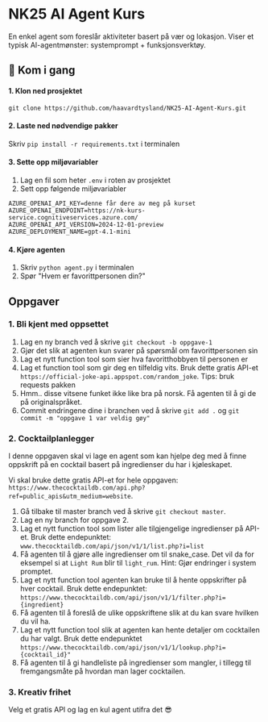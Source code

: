 # NK25 AI Agent Kurs

En enkel agent som foreslår aktiviteter basert på vær og lokasjon. Viser et typisk AI-agentmønster: systemprompt + funksjonsverktøy.

## 🚀 Kom i gang

#### 1. Klon ned prosjektet

`git clone https://github.com/haavardtysland/NK25-AI-Agent-Kurs.git`

#### 2. Laste ned nødvendige pakker

Skriv `pip install -r requirements.txt` i terminalen

#### 3. Sette opp miljøvariabler

1. Lag en fil som heter `.env` i roten av prosjektet
2. Sett opp følgende miljøvariabler

```
AZURE_OPENAI_API_KEY=denne får dere av meg på kurset
AZURE_OPENAI_ENDPOINT=https://nk-kurs-service.cognitiveservices.azure.com/
AZURE_OPENAI_API_VERSION=2024-12-01-preview
AZURE_DEPLOYMENT_NAME=gpt-4.1-mini
```

#### 4. Kjøre agenten

1. Skriv `python agent.py` i terminalen
2. Spør "Hvem er favorittpersonen din?"

## Oppgaver

### 1. Bli kjent med oppsettet

 1. Lag en ny branch ved å skrive `git checkout -b oppgave-1` 
 2. Gjør det slik at agenten kun svarer på spørsmål om favorittpersonen sin
 3. Lag et nytt function tool som sier hva favoritthobbyen til personen er
 4. Lag et function tool som gir deg en tilfeldig vits. Bruk dette gratis API-et `https://official-joke-api.appspot.com/random_joke`. Tips: bruk requests pakken
 5. Hmm.. disse vitsene funket ikke like bra på norsk. Få agenten til å gi de på originalspråket.
 6. Commit endringene dine i branchen ved å skrive `git add .` og `git commit -m "oppgave 1 var veldig gøy"`
 
### 2. Cocktailplanlegger

I denne oppgaven skal vi lage en agent som kan hjelpe deg med å finne oppskrift på en cocktail basert på ingredienser du har i kjøleskapet.

Vi skal bruke dette gratis API-et for hele oppgaven: `https://www.thecocktaildb.com/api.php?ref=public_apis&utm_medium=website`.

1. Gå tilbake til master branch ved å skrive `git checkout master`.
2. Lag en ny branch for oppgave 2.
3. Lag et nytt function tool som lister alle tilgjengelige ingredienser på API-et. Bruk dette endepunktet: `www.thecocktaildb.com/api/json/v1/1/list.php?i=list`
4. Få agenten til å gjøre alle ingredienser om til snake_case. Det vil da for eksempel si at `Light Rum` blir til `light_rum`. Hint: Gjør endringer i system promptet.
5. Lag et nytt function tool agenten kan bruke til å hente oppskrifter på hver cocktail. Bruk dette endepunktet: `https://www.thecocktaildb.com/api/json/v1/1/filter.php?i={ingredient}`
6. Få agenten til å foreslå de ulike oppskriftene slik at du kan svare hvilken du vil ha.
7. Lag et nytt function tool slik at agenten kan hente detaljer om cocktailen du har valgt. Bruk dette endepunktet `https://www.thecocktaildb.com/api/json/v1/1/lookup.php?i={cocktail_id}"`
8. Få agenten til å gi handleliste på ingredienser som mangler, i tillegg til fremgangsmåte på hvordan man lager cocktailen.

### 3. Kreativ frihet 

Velg et gratis API og lag en kul agent utifra det 😎
